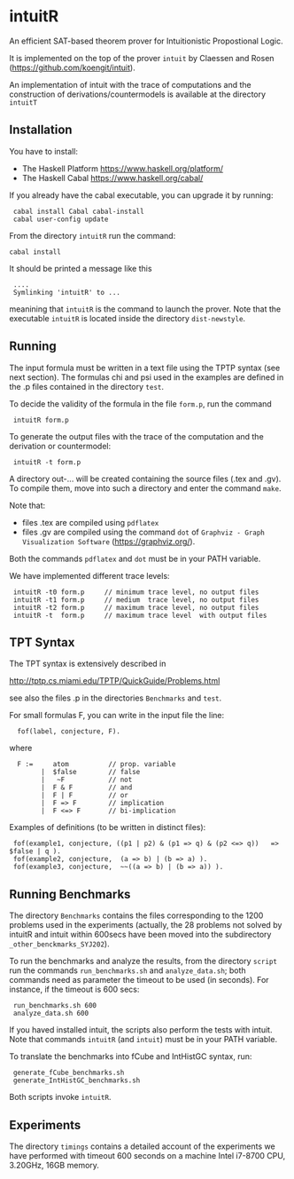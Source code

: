 intuitR
=======

An efficient SAT-based theorem prover for Intuitionistic Propostional Logic.

It is implemented on the top of the prover `intuit` by Claessen and Rosen
(https://github.com/koengit/intuit).

An implementation of intuit with the trace of computations and the
construction of derivations/countermodels is available at the
directory `intuitT`

Installation
------------

You have to install:

- The Haskell Platform  https://www.haskell.org/platform/
- The Haskell Cabal     https://www.haskell.org/cabal/


If you already have the cabal executable, you can upgrade it by running:

```console
 cabal install Cabal cabal-install
 cabal user-config update
```

From the  directory `intuitR` run the command:

 ```console
 cabal install
```

It should be printed a message like this

```console
 ....
 Symlinking 'intuitR' to ...
```


meanining that `intuitR` is the command to launch the prover.
Note that  the executable `intuitR` is located inside the directory `dist-newstyle`.


Running
-------

The input formula must be written in a text file using the TPTP syntax (see next section).
The formulas chi and psi used in the examples are defined in the .p files contained in
the directory `test`.

To decide the validity of the formula in the file `form.p`, run the command

```console
 intuitR form.p
```

To generate the output files with the trace of the computation and the derivation or countermodel:

```console
 intuitR -t form.p
```

A directory out-...  will be created containing  the source files (.tex and .gv).
To compile them, move into such a directory and enter the command `make`.

Note that:

-  files .tex  are compiled using  `pdflatex`
-  files .gv   are compiled using the command `dot` of
   `Graphviz - Graph Visualization Software` (https://graphviz.org/).

Both the commands `pdflatex` and `dot` must be in your PATH variable.

We have implemented different  trace levels:

```console
 intuitR -t0 form.p     // minimum trace level, no output files 
 intuitR -t1 form.p     // medium  trace level, no output files 
 intuitR -t2 form.p     // maximum trace level, no output files 
 intuitR -t  form.p     // maximum trace level  with output files 
```

TPT Syntax
----------

The TPT syntax is extensively described in

 http://tptp.cs.miami.edu/TPTP/QuickGuide/Problems.html

see also the files .p in the directories `Benchmarks` and `test`.

For small formulas F, you can write in the input file the line:

```console
  fof(label, conjecture, F).
```

where

```console
  F :=     atom          // prop. variable
        |  $false        // false
        |   ~F           // not 
        |  F & F         // and
        |  F | F         // or
        |  F => F        // implication 
        |  F <=> F       // bi-implication
```

Examples of definitions (to be written in distinct files): 

```console
 fof(example1, conjecture, ((p1 | p2) & (p1 => q) & (p2 <=> q))   => $false | q ).
 fof(example2, conjecture,  (a => b) | (b => a) ).
 fof(example3, conjecture,  ~~((a => b) | (b => a)) ). 
```

Running Benchmarks
------------------

The directory `Benchmarks` contains the files corresponding to the 1200 problems used in the experiments
(actually, the 28 problems not solved by intuitR and intuit within 600secs have been moved
into the subdirectory `_other_benckmarks_SYJ202`).

To run the benchmarks and analyze the results, from the directory
`script` run the commands `run_benchmarks.sh` and `analyze_data.sh`;
both commands need as parameter the timeout to be used (in seconds).
For instance, if the timeout is 600 secs:

```console
 run_benchmarks.sh 600
 analyze_data.sh 600
```

If you haved installed intuit, the scripts also perform the tests with intuit.
Note that  commands  `intuitR` (and `intuit`) must be in your PATH variable.

To translate the benchmarks into fCube and IntHistGC syntax, run:

```console
 generate_fCube_benchmarks.sh
 generate_IntHistGC_benchmarks.sh
```

Both scripts invoke `intuitR`.

Experiments
-----------

The directory `timings` contains a detailed account of the
experiments we have performed with timeout 600 seconds on a machine 
Intel  i7-8700 CPU, 3.20GHz, 16GB memory.